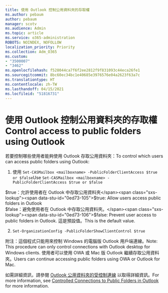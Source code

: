 ```yaml
---
title: 使用 Outlook 控制公用資料夾的存取權
ms.author: pebaum
author: pebaum
manager: scotv
ms.audience: Admin
ms.topic: article
ms.service: o365-administration
ROBOTS: NOINDEX, NOFOLLOW
localization_priority: Priority
ms.collection: Adm_O365
ms.custom:
- "3500007"
- "3462"
ms.openlocfilehash: f528044ca7f6f2ee2812f9f831093c44eca26fe1
ms.sourcegitcommit: 8bc60ec34bc1e40685e3976576e04a2623f63a7c
ms.translationtype: HT
ms.contentlocale: zh-TW
ms.lasthandoff: 04/15/2021
ms.locfileid: "51816731"
---
```

# <a name="control-access-to-public-folders-using-outlook"></a><span data-ttu-id="0ed73-102">使用 Outlook 控制公用資料夾的存取權</span><span class="sxs-lookup"><span data-stu-id="0ed73-102">Control access to public folders using Outlook</span></span>

<span data-ttu-id="0ed73-103">若要控制哪些使用者能夠使用 Outlook 存取公用資料夾：</span><span class="sxs-lookup"><span data-stu-id="0ed73-103">To control which users can access public folders using Outlook:</span></span>

1. <span data-ttu-id="0ed73-104">使用 `Set-CASMailbox <mailboxname> -PublicFolderClientAccess $true or $false`</span><span class="sxs-lookup"><span data-stu-id="0ed73-104">Use `Set-CASMailbox <mailboxname> -PublicFolderClientAccess $true or $false`</span></span>

<span data-ttu-id="0ed73-105">$true：允許使用者在 Outlook 中存取公用資料夾</span><span class="sxs-lookup"><span data-stu-id="0ed73-105">$true: Allow users access public folders in Outlook</span></span>  
<span data-ttu-id="0ed73-106">$false：避免使用者在 Outlook 中存取公用資料夾。</span><span class="sxs-lookup"><span data-stu-id="0ed73-106">$false: Prevent user access to public folders in Outlook.</span></span> <span data-ttu-id="0ed73-107">這是預設值。</span><span class="sxs-lookup"><span data-stu-id="0ed73-107">This is the default value.</span></span>  

2. `Set-OrganizationConfig -PublicFolderShowClientControl $true`

<span data-ttu-id="0ed73-108">附注：這個程式只能用來控制 Windows 的電腦版 Outlook 用戶端連線。</span><span class="sxs-lookup"><span data-stu-id="0ed73-108">Note: This procedure can only control connections with Outlook desktop for Windows clients.</span></span> <span data-ttu-id="0ed73-109">使用者可以使用 OWA 或 Mac 版 Outlook 繼續存取公用資料夾。</span><span class="sxs-lookup"><span data-stu-id="0ed73-109">Users can continue accessing public folders using OWA or Outlook for Mac.</span></span>

<span data-ttu-id="0ed73-110">如需詳細資訊，請參閱 [Outlook 公用資料夾的受控制連線](https://aka.ms/controlpf) 以取得詳細資訊。</span><span class="sxs-lookup"><span data-stu-id="0ed73-110">For more information, see [Controlled Connections to Public Folders in Outlook](https://aka.ms/controlpf) for more information.</span></span>
